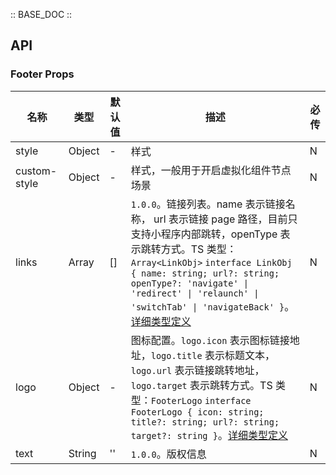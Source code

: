 :: BASE_DOC ::

## API

### Footer Props

名称 | 类型 | 默认值 | 描述 | 必传
-- | -- | -- | -- | --
style | Object | - | 样式 | N
custom-style | Object | - | 样式，一般用于开启虚拟化组件节点场景 | N
links | Array | [] | `1.0.0`。链接列表。name 表示链接名称， url 表示链接 page 路径，目前只支持小程序内部跳转，openType 表示跳转方式。TS 类型：`Array<LinkObj>` `interface LinkObj { name: string; url?: string; openType?: 'navigate' \| 'redirect' \| 'relaunch' \| 'switchTab' \| 'navigateBack' }`。[详细类型定义](https://github.com/Tencent/tdesign-miniprogram/tree/develop/src/footer/type.ts) | N
logo | Object | - | 图标配置。`logo.icon` 表示图标链接地址，`logo.title` 表示标题文本，`logo.url` 表示链接跳转地址，`logo.target` 表示跳转方式。TS 类型：`FooterLogo` `interface FooterLogo { icon: string; title?: string; url?: string; target?: string }`。[详细类型定义](https://github.com/Tencent/tdesign-miniprogram/tree/develop/src/footer/type.ts) | N
text | String | '' | `1.0.0`。版权信息 | N
